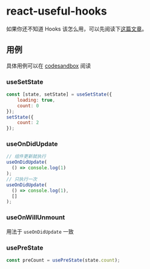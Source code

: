 # react-useful-hooks

如果你还不知道 Hooks 该怎么用，可以先阅读下[这篇文章](https://github.com/KieSun/Dream/issues/15)。

## 用例

具体用例可以在 [codesandbox](https://codesandbox.io/s/xrlwz94zkp) 阅读

### useSetState

```js
const [state, setState] = useSetState({
    loading: true,
    count: 0
});
setState({
    count: 2
});
```

### useOnDidUpdate

```js
// 组件更新就执行
useOnDidUpdate(
  () => console.log(1)
);
// 只执行一次
useOnDidUpdate(
  () => console.log(1),
  []
);
```

### useOnWillUnmount

用法于 `useOnDidUpdate` 一致

### usePreState

```js
const preCount = usePreState(state.count);
```
